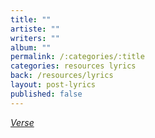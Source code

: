 ```yaml
---
title: ""
artiste: ""
writers: ""
album: ""
permalink: /:categories/:title
categories: resources lyrics
back: /resources/lyrics
layout: post-lyrics
published: false
---
```


<span style="text-decoration:underline;"><em>Verse</em></span><br>
